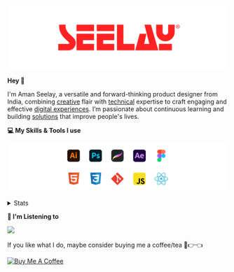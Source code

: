 [![banner](./images/seelay.svg)](https://www.seelay.in)

**Hey 👋**

I'm Aman Seelay, a versatile and forward-thinking product designer from India, combining [creative](https://illustrations.seelay.in) flair with [technical](https://www.seelay.in/#skills) expertise to craft engaging and effective [digital experiences](https://www.seelay.in/#work). I’m passionate about continuous learning and building [solutions](https://www.seelay.in/#projects) that improve people's lives.

**💻 My Skills & Tools I use**

[![banner](./images/skills&tools.svg)](https://www.seelay.in/about)

<details>
  <summary>Stats</summary>

---

<!--START_SECTION:waka-->
![Profile Views](http://img.shields.io/badge/Profile%20Views-1-blue)

**🐱 My GitHub Data** 

> 📦 825.0 kB Used in GitHub's Storage 
 > 
> 🏆 1,745 Contributions in the Year 2025
 > 
> 💼 Opted to Hire
 > 
> 📜 1 Public Repository 
 > 
> 🔑 27 Private Repository 
 > 
**I'm a Night 🦉** 

```text
🌞 Morning                586 commits         ███░░░░░░░░░░░░░░░░░░░░░░   12.29 % 
🌆 Daytime                577 commits         ███░░░░░░░░░░░░░░░░░░░░░░   12.10 % 
🌃 Evening                1492 commits        ████████░░░░░░░░░░░░░░░░░   31.29 % 
🌙 Night                  2113 commits        ███████████░░░░░░░░░░░░░░   44.32 % 
```
📅 **I'm Most Productive on Sunday** 

```text
Monday                   634 commits         ███░░░░░░░░░░░░░░░░░░░░░░   13.30 % 
Tuesday                  718 commits         ████░░░░░░░░░░░░░░░░░░░░░   15.06 % 
Wednesday                669 commits         ████░░░░░░░░░░░░░░░░░░░░░   14.03 % 
Thursday                 676 commits         ████░░░░░░░░░░░░░░░░░░░░░   14.18 % 
Friday                   494 commits         ███░░░░░░░░░░░░░░░░░░░░░░   10.36 % 
Saturday                 699 commits         ████░░░░░░░░░░░░░░░░░░░░░   14.66 % 
Sunday                   878 commits         █████░░░░░░░░░░░░░░░░░░░░   18.41 % 
```


📊 **This Week I Spent My Time On** 

```text
🕑︎ Time Zone: Asia/Kolkata

💬 Programming Languages: 
Other                    32 hrs 1 min        ████████████████████░░░░░   78.64 % 
JavaScript               8 hrs 26 mins       █████░░░░░░░░░░░░░░░░░░░░   20.73 % 
Markdown                 12 mins             ░░░░░░░░░░░░░░░░░░░░░░░░░   00.53 % 
JSON                     1 min               ░░░░░░░░░░░░░░░░░░░░░░░░░   00.06 % 
Python                   1 min               ░░░░░░░░░░░░░░░░░░░░░░░░░   00.05 % 

🔥 Editors: 
Chrome                   29 hrs 7 mins       ██████████████████░░░░░░░   71.47 % 
Cursor                   7 hrs 50 mins       █████░░░░░░░░░░░░░░░░░░░░   19.23 % 
Edge                     3 hrs 18 mins       ██░░░░░░░░░░░░░░░░░░░░░░░   08.12 % 
VS Code                  28 mins             ░░░░░░░░░░░░░░░░░░░░░░░░░   01.17 % 

💻 Operating System: 
Windows                  40 hrs 43 mins      █████████████████████████   100.00 % 
```

**I Mostly Code in JavaScript** 

```text
JavaScript               17 repos            ███████████████░░░░░░░░░░   58.62 % 
TypeScript               5 repos             ████░░░░░░░░░░░░░░░░░░░░░   17.24 % 
HTML                     4 repos             ███░░░░░░░░░░░░░░░░░░░░░░   13.79 % 
Java                     2 repos             ██░░░░░░░░░░░░░░░░░░░░░░░   06.90 % 
Astro                    1 repo              █░░░░░░░░░░░░░░░░░░░░░░░░   03.45 % 
```




 Last Updated on 03/08/2025 06:54:07 UTC
<!--END_SECTION:waka-->

---

 </details>

**🎵 I'm Listening to**

<object data="https://now-play.vercel.app/api/generate?uid=7a17a86e-d6b7-43b5-8d9c-1d6dae42a779" >

  <img src="https://now-play.vercel.app/api/generate?uid=7a17a86e-d6b7-43b5-8d9c-1d6dae42a779" />

</object>

If you like what I do, maybe consider buying me a coffee/tea 🥺👉👈

<a href="https://www.buymeacoffee.com/seelay" target="_blank"><img src="https://cdn.buymeacoffee.com/buttons/v2/default-red.png" alt="Buy Me A Coffee" width="150" ></a>
